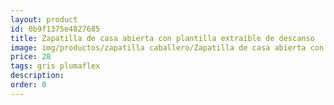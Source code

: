 ```yaml
---
layout: product
id: 0b9f1375e4827685
title: Zapatilla de casa abierta con plantilla extraíble de descanso
image: img/productos/zapatilla caballero/Zapatilla de casa abierta con plantilla extraíble de descanso=28=gris plumaflex.webp
price: 28
tags: gris plumaflex
description: 
order: 0
---
```

